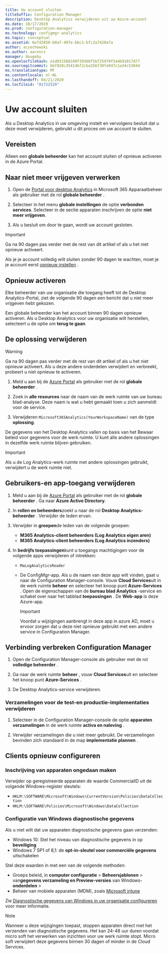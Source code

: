 ```yaml
---
title: Uw account sluiten
titleSuffix: Configuration Manager
description: Desktop Analytics verwijderen uit uw Azure-account
ms.date: 10/17/2019
ms.prod: configuration-manager
ms.technology: configmgr-analytics
ms.topic: conceptual
ms.assetid: 6e7d2850-b0af-497e-bbc1-bfc2a7420a7a
author: aczechowski
ms.author: aaroncz
manager: dougeby
ms.openlocfilehash: e1d031588100f3930bf5bf25970f544b91017d77
ms.sourcegitcommit: bbf820c35414bf2cba356f30fe047c1a34c5384d
ms.translationtype: MT
ms.contentlocale: nl-NL
ms.lasthandoff: 04/21/2020
ms.locfileid: "81722520"
---
```

# <a name="how-to-close-your-account"></a>Uw account sluiten

Als u Desktop Analytics in uw omgeving instelt en vervolgens besluit dat u deze moet verwijderen, gebruikt u dit proces om uw account te sluiten.

## <a name="prerequisites"></a>Vereisten

Alleen een **globale beheerder** kan het account sluiten of opnieuw activeren in de Azure Portal.

## <a name="process-to-offboard"></a>Naar niet meer vrijgeven verwerken

1. Open de [Portal voor desktop Analytics](https://aka.ms/desktopanalytics) in Microsoft 365 Apparaatbeheer als gebruiker met de rol **globale beheerder** .

1. Selecteer in het menu **globale instellingen** de optie **verbonden services**. Selecteer in de sectie apparaten inschrijven de optie **niet meer vrijgeven**.

1. Als u besluit om door te gaan, wordt uw account gesloten.

> [!Important]
> Ga na 90 dagen pas verder met de rest van dit artikel of als u het niet opnieuw activeert.
>
> Als je je account volledig wilt sluiten zonder 90 dagen te wachten, moet je je account eerst [opnieuw instellen](account-reset.md) .

## <a name="reactivate"></a>Opnieuw activeren

Elke beheerder van uw organisatie die toegang heeft tot de Desktop Analytics-Portal, ziet de volgende 90 dagen een bericht dat u niet meer vrijgeven hebt gekozen.

Een globale beheerder kan het account binnen 90 dagen opnieuw activeren. Als u Desktop Analytics voor uw organisatie wilt herstellen, selecteert u de optie om **terug te gaan**.

## <a name="delete-the-solution"></a>De oplossing verwijderen

> [!Warning]
> Ga na 90 dagen pas verder met de rest van dit artikel of als u het niet opnieuw activeert. Als u deze andere onderdelen verwijdert en verbreekt, probeert u niet opnieuw te activeren.

1. Meld u aan bij de [Azure Portal](https://portal.azure.com) als gebruiker met de rol **globale beheerder** .

1. Zoek in **alle resources** naar de naam van de werk ruimte van uw bureau blad-analyse. Deze naam is wat u hebt gemaakt toen u zich aanmeldt voor de service.

1. Verwijderen `Microsoft365Analytics(YourWorkspaceName)` van de type **oplossing**.

De gegevens van het Desktop Analytics vallen op basis van het Bewaar beleid voor gegevens voor de werk ruimte. U kunt alle andere oplossingen in dezelfde werk ruimte blijven gebruiken.

> [!Important]  
> Als u de Log Analytics-werk ruimte met andere oplossingen gebruikt, verwijdert u de werk ruimte niet.

## <a name="remove-user-and-app-access"></a>Gebruikers-en app-toegang verwijderen

1. Meld u aan bij de [Azure Portal](https://portal.azure.com) als gebruiker met de rol **globale beheerder** . Ga naar **Azure Active Directory**.

1. In **rollen en beheerders**zoekt u naar de rol **Desktop Analytics-beheerder** . Verwijder de leden ervan.

1. Verwijder in **groepen**de leden van de volgende groepen:

    - **M365 Analytics-client beheerders (Log Analytics eigen aren)**
    - **M365 Analytics-client beheerders (Log Analytics inzenders)**

1. In **bedrijfs toepassingen**kunt u toegangs machtigingen voor de volgende apps verwijderen of intrekken:

    - `MaLogAnalyticsReader`

    - De ConfigMgr-app. Als u de naam van deze app wilt vinden, gaat u naar de Configuration Manager-console. Vouw **Cloud Services**uit in de werk ruimte **beheer** en selecteer het knoop punt **Azure-Services** . Open de eigenschappen van de **bureau blad Analytics** -service en schakel over naar het tabblad **toepassingen** . De **Web-app** is deze Azure-app.

        > [!Important]  
        > Voordat u wijzigingen aanbrengt in deze app in azure AD, moet u ervoor zorgen dat u deze niet opnieuw gebruikt met een andere service in Configuration Manager.

## <a name="disconnect-configuration-manager"></a>Verbinding verbreken Configuration Manager

1. Open de Configuration Manager-console als gebruiker met de rol **volledige beheerder** .

1. Ga naar de werk ruimte **beheer** , vouw **Cloud Services**uit en selecteer het knoop punt **Azure-Services** .

1. De Desktop Analytics-service verwijderen.

### <a name="delete-collections-for-the-pilot-and-production-deployments"></a>Verzamelingen voor de test-en productie-implementaties verwijderen

1. Selecteer in de Configuration Manager-console de optie **apparaten verzamelingen** in de werk ruimte **activa en naleving** .

1. Verwijder verzamelingen die u niet meer gebruikt. De verzamelingen bevinden zich standaard in de map **implementatie plannen** .  

## <a name="reconfigure-clients"></a>Clients opnieuw configureren

### <a name="unenroll-devices"></a>Inschrijving van apparaten ongedaan maken

Verwijder op geregistreerde apparaten de waarde CommercialID uit de volgende Windows-register sleutels:

- `HKLM:\SOFTWARE\Microsoft\Windows\CurrentVersion\Policies\DataCollection`
- `HKLM:\SOFTWARE\Policies\Microsoft\Windows\DataCollection`

### <a name="windows-diagnostic-data-configuration"></a>Configuratie van Windows diagnostische gegevens

Als u niet wilt dat uw apparaten diagnostische gegevens gaan verzenden:

- Windows 10: Stel het niveau van diagnostische gegevens in op **beveiliging**
- Windows 7 SP1 of 8,1: de **opt-in-sleutel voor commerciële gegevens** uitschakelen

Stel deze waarden in met een van de volgende methoden:

- Groeps beleid, in **computer configuratie** > **Beheersjablonen** > van**gegevens verzameling en Preview-versies** van Windows-**onderdelen** > 
- Beheer van mobiele apparaten (MDM), zoals [Microsoft intune](https://docs.microsoft.com/intune/device-restrictions-windows-10#reporting-and-telemetry)

Zie [Diagnostische gegevens van Windows in uw organisatie configureren](https://docs.microsoft.com/windows/privacy/configure-windows-diagnostic-data-in-your-organization) voor meer informatie.

> [!NOTE]  
> Wanneer u deze wijzigingen toepast, stoppen apparaten direct met het verzenden van diagnostische gegevens. Het kan 24-48 uur duren voordat micro soft het verwerken van inzichten voor uw werk ruimte stopt. Micro soft verwijdert deze gegevens binnen 30 dagen of minder in de Cloud Services.
